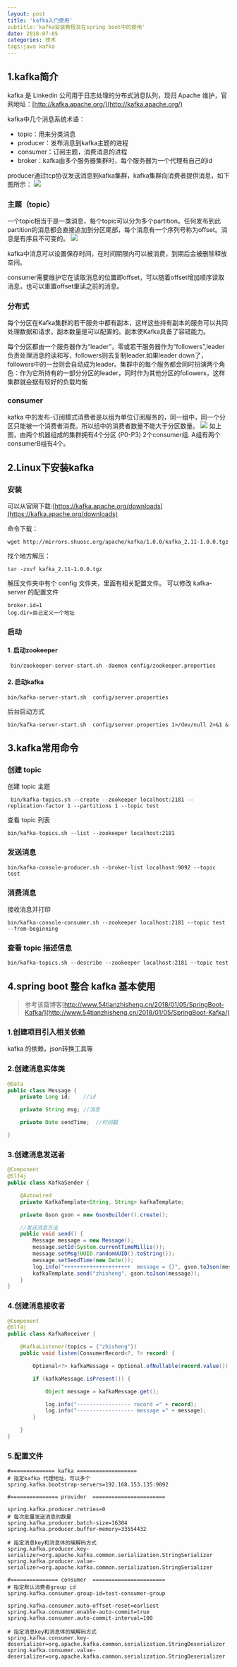 ```yaml
---
layout: post
title: 'kafka入门使用'
subtitle:'kafka安装教程及在spring boot中的使用'
date: 2018-07-05
categories: 技术
tags:java kafka
---
```


## 1.kafka简介
kafka 是 Linkedin 公司用于日志处理的分布式消息队列，现归 Apache 维护，官网地址：[http://kafka.apache.org/](http://kafka.apache.org/)

kafka中几个消息系统术语：
* topic：用来分类消息
* producer：发布消息到kafka主题的进程
* consumer：订阅主题，消费消息的进程
* broker：kafka由多个服务器集群时，每个服务器为一个代理有自己的id

producer通过tcp协议发送消息到kafka集群，kafka集群向消费者提供消息，如下图所示：
![](http://www.aboutyun.com/data/attachment/forum/201505/02/225851j2s4eq67aq9llaol.png)

### 主题（topic）

一个topic相当于是一类消息，每个topic可以分为多个partition。任何发布到此partition的消息都会直接追加到分区尾部，每个消息有一个序列号称为offset。消息是有序且不可变的。
![](http://www.aboutyun.com/data/attachment/forum/201505/02/225851kqq1pnqbq81kblln.png)

kafka中消息可以设置保存时间，在时间期限内可以被消费，到期后会被删除释放空间。

consumer需要维护它在读取消息的位置即offset，可以随着offset增加顺序读取消息，也可以重置offset重读之前的消息。

### 分布式

每个分区在Kafka集群的若干服务中都有副本，这样这些持有副本的服务可以共同处理数据和请求，副本数量是可以配置的。副本使Kafka具备了容错能力。

每个分区都由一个服务器作为“leader”，零或若干服务器作为“followers”,leader负责处理消息的读和写，followers则去复制leader.如果leader down了，followers中的一台则会自动成为leader。集群中的每个服务都会同时扮演两个角色：作为它所持有的一部分分区的leader，同时作为其他分区的followers，这样集群就会据有较好的负载均衡

### consumer

kafka 中的发布-订阅模式消费者是以组为单位订阅服务的，同一组中，同一个分区只能被一个消费者消费。所以组中的消费者数量不能大于分区数量。
![](http://www.aboutyun.com/data/attachment/forum/201505/02/225852ng3ur3gmtc9v489o.png)
如上图，由两个机器组成的集群拥有4个分区 (P0-P3) 2个consumer组. A组有两个consumerB组有4个。

## 2.Linux下安装kafka

### 安装
可以从官网下载:[https://kafka.apache.org/downloads](https://kafka.apache.org/downloads)

命令下载：
```
wget http://mirrors.shuosc.org/apache/kafka/1.0.0/kafka_2.11-1.0.0.tgz
```
找个地方解压：
```
tar -zxvf kafka_2.11-1.0.0.tgz
```
解压文件夹中有个 config 文件夹，里面有相关配置文件。
可以修改 kafka-server 的配置文件
```
broker.id=1
log.dir=自己定义一个地址
```
### 启动

#### 1. 启动zookeeper

```
 bin/zookeeper-server-start.sh -daemon config/zookeeper.properties
```
#### 2. 启动kafka

```
bin/kafka-server-start.sh  config/server.properties
```
后台启动方式
```
bin/kafka-server-start.sh  config/server.properties 1>/dev/null 2>&1 &
```
## 3.kafka常用命令

### 创建 topic

创建 topic 主题
```
 bin/kafka-topics.sh --create --zookeeper localhost:2181 --replication-factor 1 --partitions 1 --topic test
```
查看 topic 列表
```
bin/kafka-topics.sh --list --zookeeper localhost:2181
```
### 发送消息

```
bin/kafka-console-producer.sh --broker-list localhost:9092 --topic test
```
### 消费消息

接收消息并打印
```
bin/kafka-console-consumer.sh --zookeeper localhost:2181 --topic test --from-beginning
``` 

### 查看 topic 描述信息

```
bin/kafka-topics.sh --describe --zookeeper localhost:2181 --topic test
```

## 4.spring boot 整合 kafka 基本使用
> 参考该篇博客[http://www.54tianzhisheng.cn/2018/01/05/SpringBoot-Kafka/](http://www.54tianzhisheng.cn/2018/01/05/SpringBoot-Kafka/)

### 1.创建项目引入相关依赖

kafka 的依赖，json转换工具等

### 2.创建消息实体类
```java
@Data
public class Message {
    private Long id;    //id

    private String msg; //消息

    private Date sendTime;  //时间戳

}
```

### 3.创建消息发送者
```java
@Component
@Slf4j
public class KafkaSender {

    @Autowired
    private KafkaTemplate<String, String> kafkaTemplate;

    private Gson gson = new GsonBuilder().create();

    //发送消息方法
    public void send() {
        Message message = new Message();
        message.setId(System.currentTimeMillis());
        message.setMsg(UUID.randomUUID().toString());
        message.setSendTime(new Date());
        log.info("+++++++++++++++++++++  message = {}", gson.toJson(message));
        kafkaTemplate.send("zhisheng", gson.toJson(message));
    }
}
```

### 4.创建消息接收者
```java
@Component
@Slf4j
public class KafkaReceiver {

    @KafkaListener(topics = {"zhisheng"})
    public void listen(ConsumerRecord<?, ?> record) {

        Optional<?> kafkaMessage = Optional.ofNullable(record.value());

        if (kafkaMessage.isPresent()) {

            Object message = kafkaMessage.get();

            log.info("----------------- record =" + record);
            log.info("------------------ message =" + message);
        }

    }
}

```
### 5.配置文件

```
#============== kafka ===================
# 指定kafka 代理地址，可以多个
spring.kafka.bootstrap-servers=192.168.153.135:9092

#=============== provider  =======================

spring.kafka.producer.retries=0
# 每次批量发送消息的数量
spring.kafka.producer.batch-size=16384
spring.kafka.producer.buffer-memory=33554432

# 指定消息key和消息体的编解码方式
spring.kafka.producer.key-serializer=org.apache.kafka.common.serialization.StringSerializer
spring.kafka.producer.value-serializer=org.apache.kafka.common.serialization.StringSerializer

#=============== consumer  =======================
# 指定默认消费者group id
spring.kafka.consumer.group-id=test-consumer-group

spring.kafka.consumer.auto-offset-reset=earliest
spring.kafka.consumer.enable-auto-commit=true
spring.kafka.consumer.auto-commit-interval=100

# 指定消息key和消息体的编解码方式
spring.kafka.consumer.key-deserializer=org.apache.kafka.common.serialization.StringDeserializer
spring.kafka.consumer.value-deserializer=org.apache.kafka.common.serialization.StringDeserializer
```





